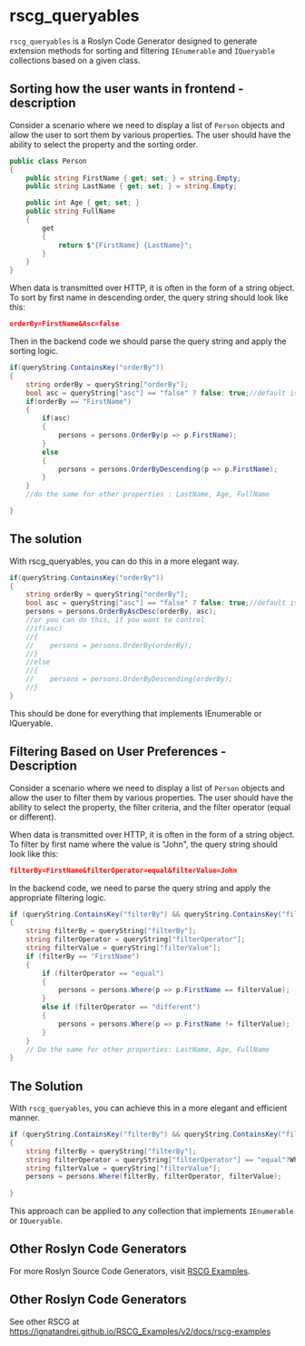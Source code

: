 
# rscg_queryables

`rscg_queryables` is a Roslyn Code Generator designed to generate extension methods for sorting and filtering `IEnumerable` and `IQueryable` collections based on a given class.



## Sorting how the user wants in frontend  - description

Consider a scenario where we need to display a list of `Person` objects and allow the user to sort them by various properties. The user should have the ability to select the property and the sorting order.

```csharp
public class Person
{
    public string FirstName { get; set; } = string.Empty;
    public string LastName { get; set; } = string.Empty;

    public int Age { get; set; }
    public string FullName
    {
        get
        {
            return $"{FirstName} {LastName}";
        }
    }
}
```

When data is transmitted over HTTP, it is often in the form of a string object. To sort by first name in descending order, the query string should look like this:

```json
orderBy=FirstName&Asc=false
```

Then in the backend code we should parse the query string and apply the sorting logic.

```csharp
if(queryString.ContainsKey("orderBy"))
{
    string orderBy = queryString["orderBy"];
    bool asc = queryString["asc"] == "false" ? false: true;//default is true
    if(orderBy == "FirstName")
    {
        if(asc)
        {
            persons = persons.OrderBy(p => p.FirstName);
        }
        else
        {
            persons = persons.OrderByDescending(p => p.FirstName);
        }
    }
    //do the same for other properties : LastName, Age, FullName

}
```

## The solution

With rscg_queryables, you can do this in a more elegant way.

```csharp
if(queryString.ContainsKey("orderBy"))
{
    string orderBy = queryString["orderBy"];
    bool asc = queryString["asc"] == "false" ? false: true;//default is true
    persons = persons.OrderByAscDesc(orderBy, asc);
    //or you can do this, if you want to control 
    //if(asc)
    //{
    //    persons = persons.OrderBy(orderBy);
    //}
    //else
    //{
    //    persons = persons.OrderByDescending(orderBy);
    //}
}
```

This should be done for everything that implements IEnumerable or IQueryable.



## Filtering Based on User Preferences - Description

Consider a scenario where we need to display a list of `Person` objects and allow the user to filter them by various properties. The user should have the ability to select the property, the filter criteria, and the filter operator (equal or different).

When data is transmitted over HTTP, it is often in the form of a string object. To filter by first name where the value is "John", the query string should look like this:

```json
filterBy=FirstName&filterOperator=equal&filterValue=John
```

In the backend code, we need to parse the query string and apply the appropriate filtering logic.

```csharp
if (queryString.ContainsKey("filterBy") && queryString.ContainsKey("filterOperator") && queryString.ContainsKey("filterValue"))
{
    string filterBy = queryString["filterBy"];
    string filterOperator = queryString["filterOperator"];
    string filterValue = queryString["filterValue"];
    if (filterBy == "FirstName")
    {
        if (filterOperator == "equal")
        {
            persons = persons.Where(p => p.FirstName == filterValue);
        }
        else if (filterOperator == "different")
        {
            persons = persons.Where(p => p.FirstName != filterValue);
        }
    }
    // Do the same for other properties: LastName, Age, FullName
}
```

## The Solution

With `rscg_queryables`, you can achieve this in a more elegant and efficient manner.

```csharp
if (queryString.ContainsKey("filterBy") && queryString.ContainsKey("filterOperator") && queryString.ContainsKey("filterValue"))
{
    string filterBy = queryString["filterBy"];
    string filterOperator = queryString["filterOperator"] == "equal"?WhereOperator.Equal:WhereOperator.Different;
    string filterValue = queryString["filterValue"];
    persons = persons.Where(filterBy, filterOperator, filterValue);
    
}
```

This approach can be applied to any collection that implements `IEnumerable` or `IQueryable`.

## Other Roslyn Code Generators

For more Roslyn Source Code Generators, visit [RSCG Examples](https://ignatandrei.github.io/RSCG_Examples/v2/docs/rscg-examples).


## Other Roslyn Code Generators

See other RSCG at https://ignatandrei.github.io/RSCG_Examples/v2/docs/rscg-examples 

